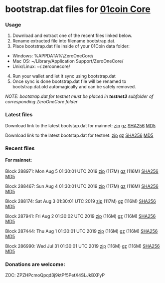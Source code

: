 # bootstrap.dat files for [01coin Core](https://01coin.io)

### Usage

1. Download and extract one of the recent files linked below.
2. Rename extracted file into filename bootstrap.dat.
3. Place bootstrap.dat file inside of your 01Coin data folder:
 - Windows: %APPDATA%\ZeroOneCore\
 - Mac OS: ~/Library/Application Support/ZeroOneCore/
 - Unix/Linux: ~/.zeroonecore/
4. Run your wallet and let it sync using bootstrap.dat
5. Once sync is done bootstrap.dat file will be renamed to bootstrap.dat.old automagically and can be safely removed.

_NOTE: bootstrap.dat for testnet must be placed in **testnet3** subfolder of corresponding ZeroOneCore folder_

### Latest files
Download link to the latest bootstap.dat for mainnet: [zip](https://files.01coin.io/mainnet/bootstrap.dat.zip) [gz](https://files.01coin.io/mainnet/bootstrap.dat.tar.gz) [SHA256](https://files.01coin.io/mainnet/sha256.txt) [MD5](https://files.01coin.io/mainnet/md5.txt)

Download link to the latest bootstap.dat for testnet: [zip](https://files.01coin.io/testnet/bootstrap.dat.zip) [gz](https://files.01coin.io/testnet/bootstrap.dat.tar.gz) [SHA256](https://files.01coin.io/testnet/sha256.txt) [MD5](https://files.01coin.io/testnet/md5.txt)

### Recent files

#### For mainnet:

Block 288971: Mon Aug  5 01:30:01 UTC 2019 [zip](https://files.01coin.io/mainnet/2019-08-05/bootstrap.dat.zip) (117M) [gz](https://files.01coin.io/mainnet/2019-08-05/bootstrap.dat.tar.gz) (116M) [SHA256](https://files.01coin.io/mainnet/2019-08-05/sha256.txt) [MD5](https://files.01coin.io/mainnet/2019-08-05/md5.txt)

Block 288467: Sun Aug  4 01:30:01 UTC 2019 [zip](https://files.01coin.io/mainnet/2019-08-04/bootstrap.dat.zip) (117M) [gz](https://files.01coin.io/mainnet/2019-08-04/bootstrap.dat.tar.gz) (116M) [SHA256](https://files.01coin.io/mainnet/2019-08-04/sha256.txt) [MD5](https://files.01coin.io/mainnet/2019-08-04/md5.txt)

Block 288174: Sat Aug  3 01:30:01 UTC 2019 [zip](https://files.01coin.io/mainnet/2019-08-03/bootstrap.dat.zip) (117M) [gz](https://files.01coin.io/mainnet/2019-08-03/bootstrap.dat.tar.gz) (116M) [SHA256](https://files.01coin.io/mainnet/2019-08-03/sha256.txt) [MD5](https://files.01coin.io/mainnet/2019-08-03/md5.txt)

Block 287941: Fri Aug  2 01:30:02 UTC 2019 [zip](https://files.01coin.io/mainnet/2019-08-02/bootstrap.dat.zip) (116M) [gz](https://files.01coin.io/mainnet/2019-08-02/bootstrap.dat.tar.gz) (116M) [SHA256](https://files.01coin.io/mainnet/2019-08-02/sha256.txt) [MD5](https://files.01coin.io/mainnet/2019-08-02/md5.txt)

Block 287444: Thu Aug  1 01:30:01 UTC 2019 [zip](https://files.01coin.io/mainnet/2019-08-01/bootstrap.dat.zip) (116M) [gz](https://files.01coin.io/mainnet/2019-08-01/bootstrap.dat.tar.gz) (116M) [SHA256](https://files.01coin.io/mainnet/2019-08-01/sha256.txt) [MD5](https://files.01coin.io/mainnet/2019-08-01/md5.txt)

Block 286990: Wed Jul 31 01:30:01 UTC 2019 [zip](https://files.01coin.io/mainnet/2019-07-31/bootstrap.dat.zip) (116M) [gz](https://files.01coin.io/mainnet/2019-07-31/bootstrap.dat.tar.gz) (116M) [SHA256](https://files.01coin.io/mainnet/2019-07-31/sha256.txt) [MD5](https://files.01coin.io/mainnet/2019-07-31/md5.txt)


### Donations are welcome:

ZOC: ZPZHPcmoQpqd3j9ktPf5PetX4SLJkBXFyP
